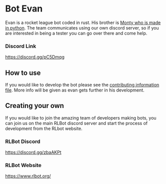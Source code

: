 # Bot Evan
Evan is a rocket league bot coded in rust. His brother is [Monty who is made in python](https://github.com/xonmello/MontyInPython). The team communicates using our own discord server, so if you are interested in being a tester you can go over there and come help.

### Discord Link
https://discord.gg/pC5Dmqg

## How to use

If you would like to develop the bot please see the [contributing information file](CONTRIBUTING.md). More info will be given as evan gets further in his development.

## Creating your own

If you would like to join the amazing team of developers making bots, you can join us on the main RLBot discord server and start the process of development from the RLbot website.

### RLBot Discord
https://discord.gg/zbaAKPt

### RLBot Website
https://www.rlbot.org/